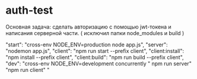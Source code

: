 # auth-test
Основная задача: сделать авторизацию с помощью jwt-токена и написания серверной части. ( исключил папки node_modules и build ) 

"start": "cross-env NODE_ENV=production node app.js",
"server": "nodemon app.js",
"client": "npm run start --prefix client",
"client:install": "npm install --prefix client",
"client:build": "npm run build --prefix client",
"dev": "cross-env NODE_ENV=development concurrently \" npm run server\" \"npm run client\" "

